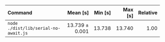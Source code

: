 | Command | Mean [s] | Min [s] | Max [s] | Relative |
|:---|---:|---:|---:|---:|
| `node ./dist/lib/serial-no-await.js` | 13.739 ± 0.001 | 13.738 | 13.740 | 1.00 |
